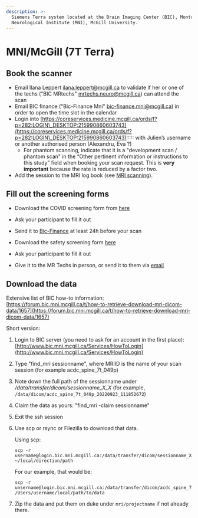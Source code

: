 ```yaml
---
description: >-
  Siemens Terra system located at the Brain Imaging Center (BIC), Montreal
  Neurological Institute (MNI), McGill University.
---
```


# MNI/McGill (7T Terra)

## Book the scanner

* Email Ilana Leppert [ilana.leppert@mcgill.ca](mailto:ilana.leppert@mcgill.ca) to validate if her or one of the techs ("BIC MRtechs" [mrtechs.neuro@mcgill.ca](mailto:mrtechs.neuro@mcgill.ca)) can attend the scan&#x20;
* Email BIC finance ("Bic-Finance Mni" [bic-finance.mni@mcgill.ca](mailto:bic-finance.mni@mcgill.ca)) in order to open the time slot in the calendar&#x20;
* Login into [https://coreservices.medicine.mcgill.ca/ords/f?p=282:LOGIN\_DESKTOP:215990860603743](https://coreservices.medicine.mcgill.ca/ords/f?p=282:LOGIN\_DESKTOP:215990860603743)::::: with  Julien’s username or another authorised person (Alexandru, Eva ?)
  * For phantom scanning, indicate that it is a "development scan / phantom scan" in the “Other pertinent information or instructions to this study” field when booking your scan request. This is **very important** because the rate is reduced by a factor two. 
* Add the session to the MRI log book (see [MRI scanning](./)).

## Fill out the screening forms
* Download the COVID screening form from [here](https://docs.google.com/document/d/1ZYKeX9hy7WDs45spw380bfwJXIG_QeMK/edit?usp=sharing&ouid=117682710501032436327&rtpof=true&sd=true)
* Ask your participant to fill it out
* Send it to [Bic-Finance](mailto:bic-finance.mni@mcgill.ca) at least 24h before your scan

* Download the safety screening form [here](https://drive.google.com/file/d/1ezjUSRP9EYNM5zzqMNMIAwwkhevagay6/view?usp=sharing)
* Ask your participant to fill it out
* Give it to the MR Techs in person, or send it to them via [email](mailto:mrtechs.neuro@mcgill.ca)


## Download the data

Extensive list of BIC how-to information: [https://forum.bic.mni.mcgill.ca/t/how-to-retrieve-download-mri-dicom-data/1657](https://forum.bic.mni.mcgill.ca/t/how-to-retrieve-download-mri-dicom-data/1657)

Short version:
1. Login to BIC server (you need to ask for an account in the first place): [http://www.bic.mni.mcgill.ca/Services/HowToLogin](http://www.bic.mni.mcgill.ca/Services/HowToLogin)
2. Type "find_mri sessionname", where MRIID is the name of your scan session (for example acdc_spine_7t_049p)
3. Note down the full path of the sessionname under _/data/transfer/dicom/sessionname_X_X_ (for example, `/data/dicom/acdc_spine_7t_049p_20220923_111852672`)
4. Claim the data as yours: "find_mri -claim sessionname"
5. Exit the ssh session
6. Use scp or rsync or Filezilla to download that data. 

   Using scp:
   ```
   scp -r username@login.bic.mni.mcgill.ca:/data/transfer/dicom/sessionname_X_X ~/local/direction/path
   ```
   For our example, that would be:
   ```
   scp -r unsername@login.bic.mni.mcgill.ca:/data/transfer/dicom/acdc_spine_7t_049p_20220923_111852672 /Users/username/local/path/to/data
   ```
7. Zip the data and put them on duke under `mri/projectname` if not already there.
